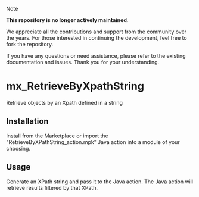 > [!NOTE]
> **This repository is no longer actively maintained.**
> 
> We appreciate all the contributions and support from the community over the years. For those interested in continuing the development, feel free to fork the repository.
> 
> If you have any questions or need assistance, please refer to the existing documentation and issues. Thank you for your understanding.

# mx_RetrieveByXpathString

Retrieve objects by an Xpath defined in a string

## Installation

Install from the Marketplace or import the "RetrieveByXPathString_action.mpk" Java action into a module of your choosing.

## Usage

Generate an XPath string and pass it to the Java action. The Java action will retrieve results filtered by that XPath.
